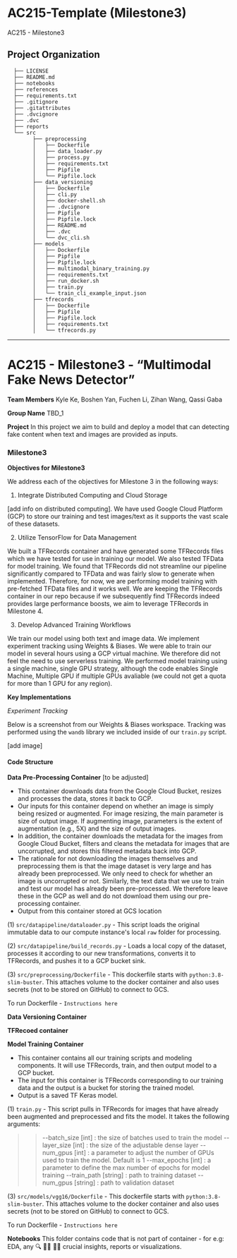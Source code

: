 AC215-Template (Milestone3)
==============================

AC215 - Milestone3

Project Organization
------------
      ├── LICENSE
      ├── README.md
      ├── notebooks
      ├── references
      ├── requirements.txt
      ├── .gitignore
      ├── .gitattributes
      ├── .dvcignore
      ├── .dvc
      ├── reports
      └── src
            ├── preprocessing
            │   ├── Dockerfile
            │   ├── data_loader.py
            │   ├── process.py
            │   ├── requirements.txt
            │   ├── Pipfile
            │   └── Pipfile.lock
            ├── data_versioning
            │   ├── Dockerfile
            │   ├── cli.py
            │   ├── docker-shell.sh
            │   ├── .dvcignore
            │   ├── Pipfile
            │   ├── Pipfile.lock
            │   ├── README.md
            │   ├── .dvc
            │   └── dvc_cli.sh
            ├── models
            │   ├── Dockerfile
            │   ├── Pipfile
            │   ├── Pipfile.lock
            │   ├── multimodal_binary_training.py
            │   ├── requirements.txt
            │   ├── run_docker.sh
            │   ├── train.py
            │   └── train_cli_example_input.json
            ├── tfrecords
            │   ├── Dockerfile
            │   ├── Pipfile
            │   ├── Pipfile.lock
            │   ├── requirements.txt
            │   └── tfrecords.py      


--------
# AC215 - Milestone3 - “Multimodal Fake News Detector”

**Team Members**
Kyle Ke, Boshen Yan, Fuchen Li, Zihan Wang, Qassi Gaba

**Group Name**
TBD_1

**Project**
In this project we aim to build and deploy a model that can detecting fake content when text and images are provided as inputs. 

### Milestone3

**Objectives for Milestone3**

We address each of the objectives for Milestone 3 in the following ways:

1. Integrate Distributed Computing and Cloud Storage

[add info on distributed computing]. We have used Google Cloud Platform (GCP) to store our training and test images/text as it supports the vast scale of these datasets.

2. Utilize TensorFlow for Data Management

We built a TFRecords container and have generated some TFRecords files which we have tested for use in training our model. We also tested TFData for model training. We found that TFRecords did not streamline our pipeline significantly compared to TFData and was fairly slow to generate when implemented. Therefore, for now, we are performing model training with pre-fetched TFData files and it works well. We are keeping the TFRecords container in our repo because if we subsequently find TFRecords indeed provides large performance boosts, we aim to leverage TFRecords in Milestone 4.

3. Develop Advanced Training Workflows

We train our model using both text and image data. We implement experiment tracking using Weights & Biases. We were able to train our model in several hours using a GCP virtual machine. We therefore did not feel the need to use serverless training. We performed model training using a single machine, single GPU strategy, although the code enables Single Machine, Multiple GPU if multiple GPUs avaliable (we could not get a quota for more than 1 GPU for any region).


**Key Implementations**

*Experiment Tracking*

Below is a screenshot from our Weights & Biases workspace. Tracking was performed using the `wandb` library we included inside of our `train.py` script. 

[add image]

#### Code Structure

**Data Pre-Processing Container** [to be adjusted]

- This container downloads data from the Google Cloud Bucket, resizes and processes the data, stores it back to GCP.
- Our inputs for this container depend on whether an image is simply being resized or augmented. For image resizing, the main parameter is size of output image. If augmenting image, parameters is the extent of augmentation (e.g., 5X) and the size of output images.
- In addition, the container downloads the metadata for the images from Google Cloud Bucket, filters and cleans the metadata for images that are uncorrupted, and stores this filtered metadata back into GCP.
- The rationale for not downloading the images themselves and preprocessing them is that the image dataset is very large and has already been preprocessed. We only need to check for whether an image is uncorrupted or not. Similarly, the text data that we use to train and test our model has already been pre-processed. We therefore leave these in the GCP as well and do not download them using our pre-processing container. 
- Output from this container stored at GCS location

(1) `src/datapipeline/dataloader.py`  - This script loads the original immutable data to our compute instance's local `raw` folder for processing.

(2) `src/datapipeline/build_records.py`  - Loads a local copy of the dataset, processes it according to our new transformations, converts it to TFRecords, and pushes it to a GCP bucket sink.

(3) `src/preprocessing/Dockerfile` - This dockerfile starts with  `python:3.8-slim-buster`. This <statement> attaches volume to the docker container and also uses secrets (not to be stored on GitHub) to connect to GCS.

To run Dockerfile - `Instructions here`

**Data Versioning Container**


**TFRecoed container**


 
**Model Training Container**

- This container contains all our training scripts and modeling components. It will use TFRecords, train, and then output model to a GCP bucket.
- The input for this container is TFRecords corresponding to our training data and the output is a bucket for storing the trained model.
- Output is a saved TF Keras model.

(1) `train.py` - This script pulls in TFRecords for images that have already been augmented and preprocessed and fits the model. It takes the following arguments:

> > --batch_size [int] : the size of batches used to train the model
> > --layer_size [int] : the size of the adjustable dense layer
> > --num_gpus [int] : a parameter to adjust the number of GPUs used to train the model. Default is 1
> > --max_epochs [int] : a parameter to define the max number of epochs for model training
> > --train_path [string] : path to training dataset
> > --num_gpus [string] : path to validation dataset

(3) `src/models/vgg16/Dockerfile` - This dockerfile starts with  `python:3.8-slim-buster`. This <statement> attaches volume to the docker container and also uses secrets (not to be stored on GitHub) to connect to GCS.

To run Dockerfile - `Instructions here`

**Notebooks** 
This folder contains code that is not part of container - for e.g: EDA, any 🔍 🕵️‍♀️ 🕵️‍♂️ crucial insights, reports or visualizations. 
